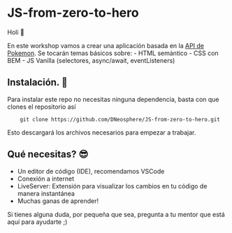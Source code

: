 # JS-from-zero-to-hero

Holi 🤗

En este workshop vamos a crear una aplicación basada en la [API de Pokemon](https://pokeapi.co/). Se tocarán temas básicos sobre:
    - HTML semántico
    - CSS con BEM
    - JS Vanilla (selectores, async/await, eventListeners)

## Instalación. 🧪

Para instalar este repo no necesitas ninguna dependencia, basta con que clones el repositorio así

```shell
    git clone https://github.com/DNeosphere/JS-from-zero-to-hero.git
```

Esto descargará los archivos necesarios para empezar a trabajar.

## Qué necesitas? 😎

- Un editor de código (IDE), recomendamos VSCode
- Conexión a internet
- LiveServer: Extensión para visualizar los cambios en tu código de manera instantánea
- Muchas ganas de aprender!

Si tienes alguna duda, por pequeña que sea, pregunta a tu mentor que está aquí para ayudarte ;)
